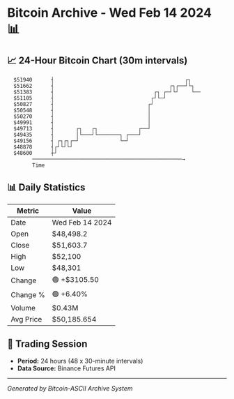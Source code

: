 # Bitcoin Archive - Wed Feb 14 2024 📊

## 📈 24-Hour Bitcoin Chart (30m intervals)

```
  $51940      ┤                                          ┌┐    
  $51662      ┤                                     ┌┐┌──┘└┐   
  $51383      ┤                                ┌┐ ┌─┘└┘    └── 
  $51105      ┤                               ┌┘└─┘            
  $50827      ┤                              ┌┘                
  $50548      ┤                              │                 
  $50270      ┤                              │                 
  $49991      ┤                              │                 
  $49713      ┤       ┌┐   ┌┐             ┌──┘                 
  $49435      ┤       │└───┘└───────┐ ┌───┘                    
  $49156      ┤ ┌┐┌┐┌─┘             └─┘                        
  $48878      ┤┌┘└┘└┘                                          
  $48600      ┼┘                                               
        ────────────────────────────────────────────────→
        Time
```

## 📊 Daily Statistics

| Metric | Value |
|--------|-------|
| Date | Wed Feb 14 2024 |
| Open | $48,498.2 |
| Close | $51,603.7 |
| High | $52,100 |
| Low | $48,301 |
| Change | 🟢 +$3105.50 |
| Change % | 🟢 +6.40% |
| Volume | $0.43M |
| Avg Price | $50,185.654 |

## 📅 Trading Session

- **Period:** 24 hours (48 x 30-minute intervals)
- **Data Source:** Binance Futures API

---
*Generated by Bitcoin-ASCII Archive System*

